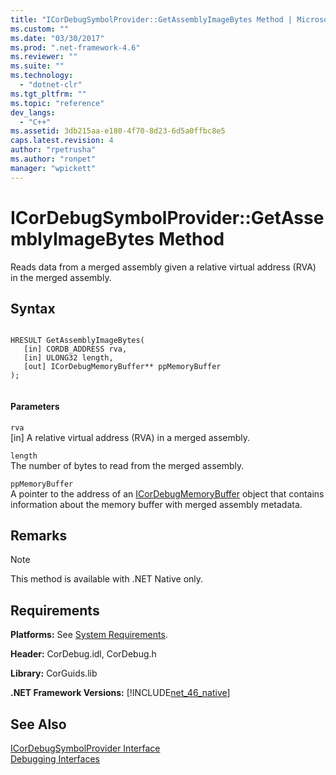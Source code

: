 ```yaml
---
title: "ICorDebugSymbolProvider::GetAssemblyImageBytes Method | Microsoft Docs"
ms.custom: ""
ms.date: "03/30/2017"
ms.prod: ".net-framework-4.6"
ms.reviewer: ""
ms.suite: ""
ms.technology: 
  - "dotnet-clr"
ms.tgt_pltfrm: ""
ms.topic: "reference"
dev_langs: 
  - "C++"
ms.assetid: 3db215aa-e180-4f70-8d23-6d5a0ffbc8e5
caps.latest.revision: 4
author: "rpetrusha"
ms.author: "ronpet"
manager: "wpickett"
---
```

# ICorDebugSymbolProvider::GetAssemblyImageBytes Method
Reads data from a merged assembly given a relative virtual address (RVA) in the merged assembly.  
  
## Syntax  
  
```  
  
HRESULT GetAssemblyImageBytes(  
   [in] CORDB_ADDRESS rva,   
   [in] ULONG32 length,   
   [out] ICorDebugMemoryBuffer** ppMemoryBuffer  
);  
  
```  
  
#### Parameters  
 `rva`  
 [in] A relative virtual address (RVA) in a merged assembly.  
  
 `length`  
 The number of bytes to read from the merged assembly.  
  
 `ppMemoryBuffer`  
 A pointer to the address of an [ICorDebugMemoryBuffer](../../../../docs/framework/unmanaged-api/debugging/icordebugfunction2-interface1.md) object that contains information about the memory buffer with merged assembly metadata.  
  
## Remarks  
  
> [!NOTE]
>  This method is available with .NET Native only.  
  
## Requirements  
 **Platforms:** See [System Requirements](../../../../docs/framework/getting-started/system-requirements.md).  
  
 **Header:** CorDebug.idl, CorDebug.h  
  
 **Library:** CorGuids.lib  
  
 **.NET Framework Versions:** [!INCLUDE[net_46_native](../../../../includes/net-46-native-md.md)]  
  
## See Also  
 [ICorDebugSymbolProvider Interface](../../../../docs/framework/unmanaged-api/debugging/icordebugheapvalue-interface1.md)   
 [Debugging Interfaces](../../../../docs/framework/unmanaged-api/debugging/debugging-interfaces.md)